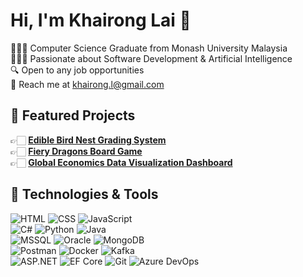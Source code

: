 # Hi, I'm Khairong Lai 👋  
👨🏻‍🎓 Computer Science Graduate from Monash University Malaysia  
👨🏻‍💻 Passionate about Software Development & Artificial Intelligence  
🔍 Open to any job opportunities  
📧 Reach me at khairong.l@gmail.com

## 📌 Featured Projects  
👉🏻 **[Edible Bird Nest Grading System]()**  
👉🏻 **[Fiery Dragons Board Game]()**  
👉🏻 **[Global Economics Data Visualization Dashboard]()** 

## 🔧 Technologies & Tools  

![HTML](https://img.shields.io/badge/-HTML-E34F26?style=flat&logo=html5&logoColor=white) 
![CSS](https://img.shields.io/badge/-CSS-1572B6?style=flat&logo=css3&logoColor=white) 
![JavaScript](https://img.shields.io/badge/-JavaScript-F7DF1E?style=flat&logo=javascript&logoColor=black)  
![C#](https://img.shields.io/badge/-C%23-239120?style=flat&logo=csharp&logoColor=white) 
![Python](https://img.shields.io/badge/-Python-3776AB?style=flat&logo=python&logoColor=white) 
![Java](https://img.shields.io/badge/-Java-007396?style=flat&logo=java&logoColor=white)  
![MSSQL](https://img.shields.io/badge/-SQL_Server-CC2927?style=flat&logo=microsoftsqlserver&logoColor=white) 
![Oracle](https://img.shields.io/badge/-Oracle-F80000?style=flat&logo=oracle&logoColor=white) 
![MongoDB](https://img.shields.io/badge/-MongoDB-47A248?style=flat&logo=mongodb&logoColor=white)  
![Postman](https://img.shields.io/badge/-Postman-FF6C37?style=flat&logo=postman&logoColor=white) 
![Docker](https://img.shields.io/badge/-Docker-2496ED?style=flat&logo=docker&logoColor=white) 
![Kafka](https://img.shields.io/badge/-Apache%20Kafka-231F20?style=flat&logo=apachekafka&logoColor=white)  
![ASP.NET](https://img.shields.io/badge/-ASP.NET-512BD4?style=flat&logo=dotnet&logoColor=white) 
![EF Core](https://img.shields.io/badge/-Entity%20Framework-512BD4?style=flat&logo=dotnet&logoColor=white) 
![Git](https://img.shields.io/badge/-Git-F05032?style=flat&logo=git&logoColor=white)
![Azure DevOps](https://img.shields.io/badge/-Azure%20DevOps-0078D7?style=flat&logo=azuredevops&logoColor=white)   
